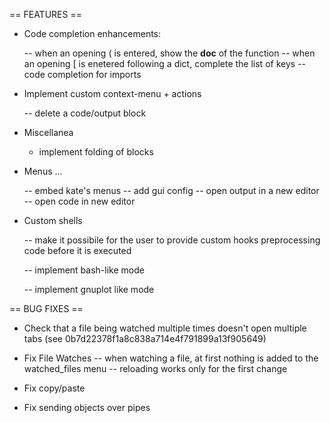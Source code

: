 == FEATURES ==

 - Code completion enhancements:
  
   -- when an opening ( is entered, show the __doc__ of the function
   -- when an opening [ is enetered following a dict, complete the list of keys
   -- code completion for imports

 - Implement custom context-menu + actions
  
   -- delete a code/output block

 - Miscellanea 
   
   - implement folding of blocks

 - Menus ...

   -- embed kate's menus
   -- add gui config
   -- open output in a new editor
   -- open code in new editor

 - Custom shells

   -- make it possibile for the user to provide custom hooks preprocessing code 
      before it is executed

   -- implement bash-like mode

   -- implement gnuplot like mode


== BUG FIXES ==

 -  Check that a file being watched multiple times
     doesn't open multiple tabs (see 0b7d22378f1a8c838a714e4f791899a13f905649)

 -  Fix File Watches
     -- when watching a file, at first nothing is added to the watched_files menu
     -- reloading works only for the first change

 - Fix copy/paste

 - Fix sending objects over pipes


